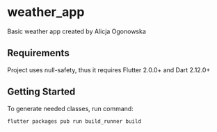 # weather_app

Basic weather app created by Alicja Ogonowska

## Requirements
Project uses null-safety, thus it requires Flutter 2.0.0+ and Dart 2.12.0+

## Getting Started
To generate needed classes, run command:

````
flutter packages pub run build_runner build
````